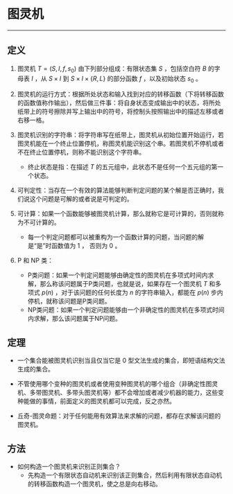 # 图灵机
---
## 定义
1. 图灵机 $T=(S,I,f,s_0)$ 由下列部分组成：有限状态集 $S$ ，包括空白符 $B$ 的字母表 $I$ ，从 $S\times I$ 到 $S\times I\times \{R,L\}$ 的部分函数 $f$ ，以及初始状态 $s_0$ 。

2. 图灵机的运行方式：根据所处状态和输入找到对应的转移函数（下将转移函数的函数值称作输出），然后做三件事：将自身状态变成输出中的状态，将所处纸带上的符号擦除并写上输出中的符号，将控制头按照输出中的描述左移或者右移一格。

3. 图灵机识别的字符串：将字符串写在纸带上，图灵机从初始位置开始运行，若图灵机能在一个终止位置停机，称图灵机能识别这个串。若图灵机不停机或者不在终止位置停机，则称不能识别这个字符串。
    * 终止状态是指：在描述 $T$ 的五元组中，此状态不是任何一个五元组的第一个状态。

4. 可判定性：当存在一个有效的算法能够判断判定问题的某个解是否正确时，我们说这个问题是可解的或者说是可判定的。

5. 可计算：如果一个函数能够被图灵机计算，那么就称它是可计算的，否则就称为不可计算的。
    * 每一个判定问题都可以被重构为一个函数计算的问题，当问题的解是“是”时函数值为 1 ， 否则为 0 。

6. P 和 NP 类：
    * P类问题：如果一个判定问题能够由确定性的图灵机在多项式时间内求解，那么称该问题属于P类问题，也就是说，如果存在一个图灵机 $T$ 和多项式 $p(n)$ ，对于该问题的任何长度为 $n$ 的字符串输入，都能在 $p(n)$ 步内停机，就称该问题是P类问题。
    * NP类问题：如果一个判定问题能够由一个非确定性的图灵机在多项式时间内求解，那么该问题属于NP问题。 

## 定理
* 一个集合能被图灵机识别当且仅当它是 0 型文法生成的集合，即短语结构文法生成的集合。

* 不管使用哪个变种的图灵机或者使用变种图灵机的哪个组合（非确定性图灵机、多带图灵机、多带头图灵机等）都不会增加或者减少机器的能力，这些变种能做的事情，前面定义的图灵机都可以完成，反之亦然。

* 丘奇-图灵命题：对于任何能用有效算法来求解的问题，都存在求解该问题的图灵机。

## 方法
* 如何构造一个图灵机来识别正则集合？
    * 先构造一个有限状态自动机来识别该正则集合，然后利用有限状态自动机的转移函数构造一个图灵机，使之总是向右移动。

